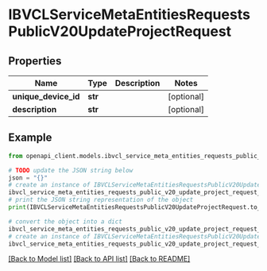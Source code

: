 # IBVCLServiceMetaEntitiesRequestsPublicV20UpdateProjectRequest


## Properties

Name | Type | Description | Notes
------------ | ------------- | ------------- | -------------
**unique_device_id** | **str** |  | [optional] 
**description** | **str** |  | [optional] 

## Example

```python
from openapi_client.models.ibvcl_service_meta_entities_requests_public_v20_update_project_request import IBVCLServiceMetaEntitiesRequestsPublicV20UpdateProjectRequest

# TODO update the JSON string below
json = "{}"
# create an instance of IBVCLServiceMetaEntitiesRequestsPublicV20UpdateProjectRequest from a JSON string
ibvcl_service_meta_entities_requests_public_v20_update_project_request_instance = IBVCLServiceMetaEntitiesRequestsPublicV20UpdateProjectRequest.from_json(json)
# print the JSON string representation of the object
print(IBVCLServiceMetaEntitiesRequestsPublicV20UpdateProjectRequest.to_json())

# convert the object into a dict
ibvcl_service_meta_entities_requests_public_v20_update_project_request_dict = ibvcl_service_meta_entities_requests_public_v20_update_project_request_instance.to_dict()
# create an instance of IBVCLServiceMetaEntitiesRequestsPublicV20UpdateProjectRequest from a dict
ibvcl_service_meta_entities_requests_public_v20_update_project_request_from_dict = IBVCLServiceMetaEntitiesRequestsPublicV20UpdateProjectRequest.from_dict(ibvcl_service_meta_entities_requests_public_v20_update_project_request_dict)
```
[[Back to Model list]](../README.md#documentation-for-models) [[Back to API list]](../README.md#documentation-for-api-endpoints) [[Back to README]](../README.md)


